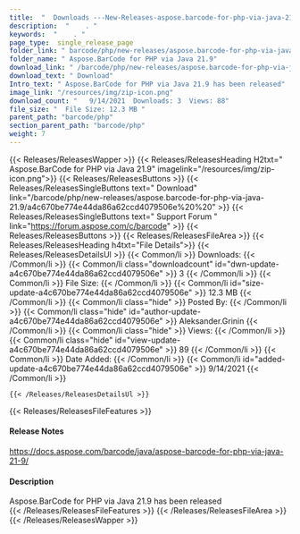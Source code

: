 ```yaml
---
title:  "  Downloads ---New-Releases-aspose.barcode-for-php-via-java-21.9 . " 
description:  "    . " 
keywords:  "    . " 
page_type:  single_release_page
folder_link: " barcode/php/new-releases/aspose.barcode-for-php-via-java-21.9/"
folder_name: " Aspose.BarCode for PHP via Java 21.9"
download_link: " /barcode/php/new-releases/aspose.barcode-for-php-via-java-21.9/a4c670be774e44da86a62ccd4079506e"
download_text: " Download"
Intro_text: " Aspose.BarCode for PHP via Java 21.9 has been released"
image_link: "/resources/img/zip-icon.png"
download_count: "   9/14/2021  Downloads: 3  Views: 88"
file_size: "  File Size: 12.3 MB "
parent_path: "barcode/php"
section_parent_path: "barcode/php"
weight: 7 
---
```


{{< Releases/ReleasesWapper >}}
  {{< Releases/ReleasesHeading H2txt=" Aspose.BarCode for PHP via Java 21.9" imagelink="/resources/img/zip-icon.png">}}
  {{< Releases/ReleasesButtons >}}
    {{< Releases/ReleasesSingleButtons text=" Download" link="/barcode/php/new-releases/aspose.barcode-for-php-via-java-21.9/a4c670be774e44da86a62ccd4079506e%20%20" >}}
    {{< Releases/ReleasesSingleButtons text=" Support Forum " link="https://forum.aspose.com/c/barcode" >}}
  {{< Releases/ReleasesButtons >}}
  {{< Releases/ReleasesFileArea >}}
    {{< Releases/ReleasesHeading h4txt="File Details">}}
    {{< Releases/ReleasesDetailsUl >}}
            {{< Common/li  >}} Downloads: {{< /Common/li >}} 
      {{< Common/li class="downloadcount" id="dwn-update-a4c670be774e44da86a62ccd4079506e" >}} 3 {{< /Common/li >}} 
      {{< Common/li  >}} File Size: {{< /Common/li >}} 
      {{< Common/li id="size-update-a4c670be774e44da86a62ccd4079506e" >}} 12.3 MB {{< /Common/li >}} 
      {{< Common/li  class="hide" >}} Posted By: {{< /Common/li >}} 
      {{< Common/li class="hide" id="author-update-a4c670be774e44da86a62ccd4079506e" >}} Aleksander.Grinin {{< /Common/li >}} 
      {{< Common/li class="hide"  >}} Views: {{< /Common/li >}} 
      {{< Common/li class="hide" id="view-update-a4c670be774e44da86a62ccd4079506e" >}} 89 {{< /Common/li >}} 
      {{< Common/li  >}} Date Added: {{< /Common/li >}} 
      {{< Common/li id="added-update-a4c670be774e44da86a62ccd4079506e" >}} 9/14/2021 {{< /Common/li >}} 

    {{< /Releases/ReleasesDetailsUl >}}

  {{< Releases/ReleasesFileFeatures >}}
      <h4>Release Notes</h4><div><a href="https://docs.aspose.com/barcode/java/aspose-barcode-for-php-via-java-21-9/">https://docs.aspose.com/barcode/java/aspose-barcode-for-php-via-java-21-9/</a></div><h4>Description</h4><div class="HTMLDescription">Aspose.BarCode for PHP via Java 21.9 has been released</div>
  {{< /Releases/ReleasesFileFeatures >}}
 {{< /Releases/ReleasesFileArea >}}
{{< /Releases/ReleasesWapper >}}


